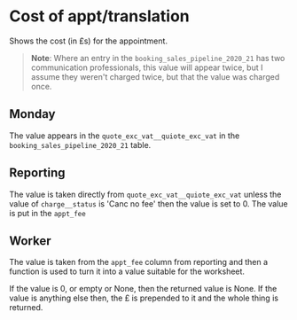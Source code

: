 # Cost of appt/translation

Shows the cost (in £s) for the appointment. 

> **Note**: Where an entry in the `booking_sales_pipeline_2020_21`
> has two communication professionals, this value will appear 
> twice, but I assume they weren't charged twice, but that
> the value was charged once. 

## Monday

The value appears in the `quote_exc_vat__quiote_exc_vat`
in the `booking_sales_pipeline_2020_21` table.

## Reporting

The value is taken directly from `quote_exc_vat__quiote_exc_vat`
unless the value of `charge__status` is 'Canc no fee' then 
the value is set to 0. The value is put in the `appt_fee`


## Worker

The value is taken from the `appt_fee` column from 
reporting and then a function is used to turn it
into a value suitable for the worksheet. 

If the value is 0, or empty or None, then the 
returned value is None. If the value is anything
else then, the £ is prepended to it and the whole
thing is returned.